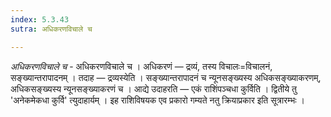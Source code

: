 ```yaml
---
index: 5.3.43
sutra: अधिकरणविचाले च

---
```

_अधिकरणविचाले च_ - अधिकरणविचाले च । अधिकरणं — द्रव्यं, तस्य विचालः=विचालनं, सङ्ख्यान्तरापादनम् । तदाह — द्रव्यस्येति । सङ्ख्यान्तरापादनं च न्यूनसङ्ख्यस्य अधिकसङ्ख्याकरणम्, अधिकसङ्ख्यस्य न्यूनसङ्ख्याकरणं च । आद्ये उदाहरति — एकं राशिंपञ्चधा कुर्विति । द्वितीये तु 'अनेकमेकधा कुर्वि' त्युदाहार्यम् । इह राशिविषयक एव प्रकारो गम्यते नतु क्रियाप्रकार इति सूत्रारम्भः । 
